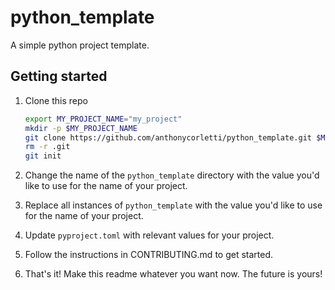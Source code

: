 # python_template

A simple python project template.

## Getting started

1. Clone this repo

    ```sh
    export MY_PROJECT_NAME="my_project"
    mkdir -p $MY_PROJECT_NAME
    git clone https://github.com/anthonycorletti/python_template.git $MY_PROJECT_NAME && cd $MY_PROJECT_NAME
    rm -r .git
    git init
    ```

1. Change the name of the `python_template` directory with the value you'd like to use for the name of your project.

1. Replace all instances of `python_template` with the value you'd like to use for the name of your project.

1. Update `pyproject.toml` with relevant values for your project.

1. Follow the instructions in CONTRIBUTING.md to get started.

1. That's it! Make this readme whatever you want now. The future is yours!
